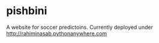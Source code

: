 # pishbini

A website for soccer predictoins. Currently deployed under http://rahiminasab.pythonanywhere.com
